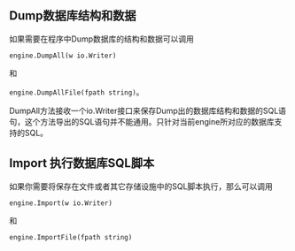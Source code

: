 ## Dump数据库结构和数据

如果需要在程序中Dump数据库的结构和数据可以调用

`engine.DumpAll(w io.Writer)`

和

`engine.DumpAllFile(fpath string)`。

DumpAll方法接收一个io.Writer接口来保存Dump出的数据库结构和数据的SQL语句，这个方法导出的SQL语句并不能通用。只针对当前engine所对应的数据库支持的SQL。

## Import 执行数据库SQL脚本

如果你需要将保存在文件或者其它存储设施中的SQL脚本执行，那么可以调用

`engine.Import(w io.Writer)`

和

`engine.ImportFile(fpath string)`
